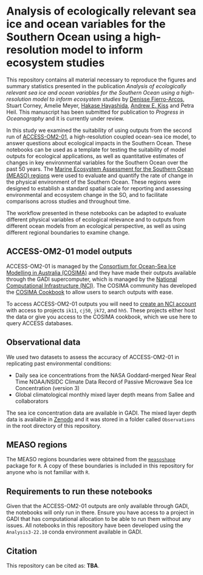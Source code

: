 # Analysis of ecologically relevant sea ice and ocean variables for the Southern Ocean using a high-resolution model to inform ecosystem studies
This repository contains all material necessary to reproduce the figures and summary statistics presented in the publication *Analysis of ecologically relevant sea ice and ocean variables for the Southern Ocean using a high-resolution model to inform ecosystem studies* by [Denisse Fierro-Arcos](https://github.com/lidefi87), Stuart Corney, Amelie Meyer, [Hakase Hayashida](https://github.com/hakaseh), [Andrew E. Kiss](https://github.com/aekiss) and Petra Heil. This manuscript has been submitted for publication to *Progress in Oceanography* and it is currently under review.  
  
In this study we examined the suitability of using outputs from the second run of [ACCESS-OM2-01](https://cosima.org.au/index.php/2020/07/29/data-available-0-1-1958-2018-access-om2-iaf-run/), a high-resolution coupled ocean-sea ice model, to answer questions about ecological impacts in the Southern Ocean. These notebooks can be used as a template for testing the suitability of model outputs for ecological applications, as well as quantitative estimates of changes in key environmental variables for the Southern Ocean over the past 50 years. The [Marine Ecosystem Assessment for the Southern Ocean (MEASO) regions](https://sokiaq.atlassian.net/wiki/spaces/MEASO/pages/4348444548/MEASO+Approach+Structure+Format) were used to evaluate and quantify the rate of change in the physical environment of the Southern Ocean. These regions were designed to establish a standard spatial scale for reporting and assessing environmental and ecosystem change in the SO, and to facilitate comparisons across studies and throughout time.  
  
The workflow presented in these notebooks can be adapted to evaluate different physical variables of ecological relevance and to outputs from different ocean models from an ecological perspective, as well as using different regional boundaries to examine change.  

## ACCESS-OM2-01 model outputs
ACCESS-OM2-01 is managed by the [Consortium for Ocean-Sea Ice Modelling in Australia (COSIMA)](https://cosima.org.au/) and they have made their outputs available through the GADI supercomputer, which is managed by the [National Computational Infrastructure (NCI)](https://nci.org.au/). The COSIMA community has developed the [COSIMA Cookbook](https://github.com/COSIMA/cosima-cookbook/wiki) to allow users to search outputs with ease.  
  
To access ACCESS-OM2-01 outputs you will need to [create an NCI account](https://opus.nci.org.au/display/Help/How+to+create+an+NCI+user+account) with access to projects `ik11`, `cj50`, `jk72`, and `hh5`. These projects either host the data or give you access to the COSIMA cookbook, which we use here to query ACCESS databases.  

## Observational data
We used two datasets to assess the accuracy of ACCESS-OM2-01 in replicating past environmental conditions:  
- Daily sea ice concentrations from the NASA Goddard-merged Near Real Time NOAA/NSIDC Climate Data Record of Passive Microwave Sea Ice Concentration (version 3)
- Global climatological monthly mixed layer depth means from Sallee and collaborators
  
The sea ice concentration data are available in GADI. The mixed layer depth data is available in [Zenodo](https://zenodo.org/record/5776180) and it was stored in a folder called `Observations` in the root directory of this repository.  

## MEASO regions
The MEASO regions boundaries were obtained from the [`measoshape`](https://australianantarcticdivision.github.io/measoshapes/) package for `R`. A copy of these boundaries is included in this repository for anyone who is not familiar with `R`.

## Requirements to run these notebooks
Given that the ACCESS-OM2-01 outputs are only available through GADI, the notebooks will only run in there. Ensure you have access to a project in GADI that has computational allocation to be able to run them without any issues. All notebooks in this repository have been developed using the `Analysis3-22.10` conda environment available in GADI.

## Citation
This repository can be cited as: **TBA**.